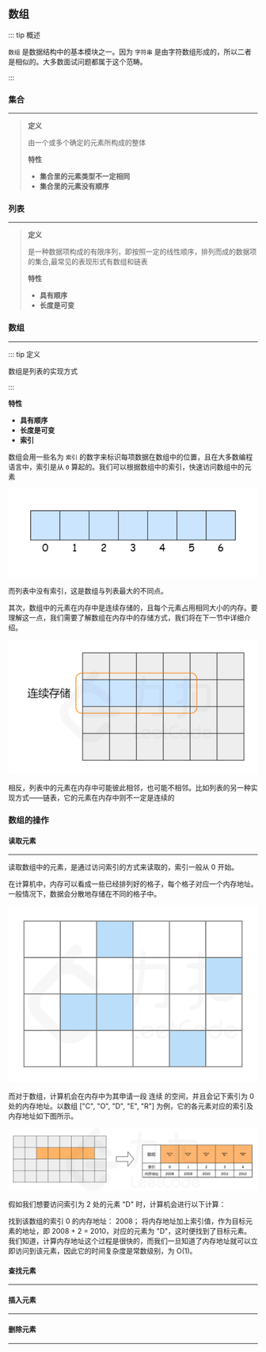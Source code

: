## 数组

::: tip  概述

`数组` 是数据结构中的基本模块之一。因为 `字符串` 是由字符数组形成的，所以二者是相似的。大多数面试问题都属于这个范畴。

:::

### 集合

---

> **定义**
>
> 由一个或多个确定的元素所构成的整体
>
> **特性**
>
> * **集合里的元素类型不一定相同**
> * **集合里的元素没有顺序**


### 列表

---

> **定义**
>
> 是一种数据项构成的有限序列，即按照一定的线性顺序，排列而成的数据项的集合,最常见的表现形式有数组和链表
>
>
> **特性**
>
> * **具有顺序**
> * **长度是可变**


### 数组

---

::: tip 定义

数组是列表的实现方式

:::

**特性**

* **具有顺序**
* **长度是可变**
* **索引**

数组会用一些名为 `索引` 的数字来标识每项数据在数组中的位置，且在大多数编程语言中，索引是从 `0` 算起的。我们可以根据数组中的索引，快速访问数组中的元素

![An image](./images/arr.png)

而列表中没有索引，这是数组与列表最大的不同点。

其次，数组中的元素在内存中是连续存储的，且每个元素占用相同大小的内存。要理解这一点，我们需要了解数组在内存中的存储方式，我们将在下一节中详细介绍。

![An image](./images/arr-da.png)

相反，列表中的元素在内存中可能彼此相邻，也可能不相邻。比如列表的另一种实现方式——链表，它的元素在内存中则不一定是连续的

### 数组的操作

#### 读取元素

---

读取数组中的元素，是通过访问索引的方式来读取的，索引一般从 0 开始。

在计算机中，内存可以看成一些已经排列好的格子，每个格子对应一个内存地址。一般情况下，数据会分散地存储在不同的格子中。

![An image](./images/arr-duqu.png)


而对于数组，计算机会在内存中为其申请一段 连续 的空间，并且会记下索引为 0 处的内存地址。以数组 ["C", "O", "D", "E", "R"] 为例，它的各元素对应的索引及内存地址如下图所示。

![An image](./images/arr-duquyanshi.png)


假如我们想要访问索引为 2 处的元素 "D" 时，计算机会进行以下计算：

找到该数组的索引 0 的内存地址： 2008；
将内存地址加上索引值，作为目标元素的地址，即 2008 + 2 = 2010，对应的元素为 "D"，这时便找到了目标元素。
我们知道，计算内存地址这个过程是很快的，而我们一旦知道了内存地址就可以立即访问到该元素，因此它的时间复杂度是常数级别，为 O(1)。

#### 查找元素

---

#### 插入元素

---

#### 删除元素

---
